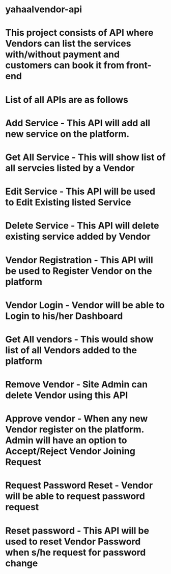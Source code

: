 # yahaalvendor-api
# This project consists of API where Vendors can list the services with/without payment and customers can book it from front-end
# List of all APIs are as follows
# Add Service - This API will add all new service on the platform.
# Get All Service - This will show list of all servcies listed by a Vendor
# Edit Service - This API will be used to Edit Existing listed Service
# Delete Service - This API will delete existing service added by Vendor
# Vendor Registration - This API will be used to Register Vendor on the platform
# Vendor Login - Vendor will be able to Login to his/her Dashboard
# Get All vendors - This would show list of all Vendors added to the platform
# Remove Vendor - Site Admin can delete Vendor using this API
# Approve vendor - When any new Vendor register on the platform. Admin will have an option to Accept/Reject Vendor Joining Request
# Request Password Reset - Vendor will be able to request password request
# Reset password - This API will be used to reset Vendor Password when s/he request for password change